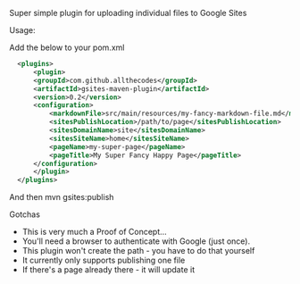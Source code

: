 Super simple plugin for uploading individual files to Google Sites

Usage:

Add the below to your pom.xml

```xml
  <plugins>
      <plugin>
      <groupId>com.github.allthecodes</groupId>
      <artifactId>gsites-maven-plugin</artifactId>
      <version>0.2</version>
      <configuration>
          <markdownFile>src/main/resources/my-fancy-markdown-file.md</markdownFile>
          <sitesPublishLocation>/path/to/page</sitesPublishLocation>
          <sitesDomainName>site</sitesDomainName>
          <sitesSiteName>home</sitesSiteName>
          <pageName>my-super-page</pageName>
          <pageTitle>My Super Fancy Happy Page</pageTitle>
      </configuration>
      </plugin>
  </plugins>
```

And then mvn gsites:publish

Gotchas
 * This is very much a Proof of Concept...
 * You'll need a browser to authenticate with Google (just once).
 * This plugin won't create the path - you have to do that yourself
 * It currently only supports publishing one file
 * If there's a page already there - it will update it
